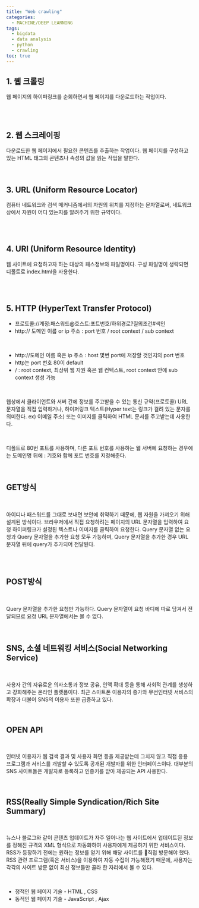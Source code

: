 ```yaml
---
title: "Web crawling"
categories: 
  - MACHINE/DEEP LEARNING
tags:
  - bigdata
  - data analysis
  - python
  - crawling
toc: true
---
```


## 1. 웹 크롤링

웹 페이지의 하이퍼링크를 순회하면서 웹 페이지를 다운로드하는 작업이다.  

<br><Br>

## 2. 웹 스크레이핑

다운로드한 웹 페이지에서 필요한 콘텐츠를 추출하는 작업이다. 웹 페이지를 구성하고 있는 HTML 태그의 콘텐츠나 속성의 값을 읽는 작업을 말한다. <br><br><Br>

## 3. URL (Uniform Resource Locator)

컴퓨터 네트워크와 검색 메커니즘에서의 자원의 위치를 지정하는 문자열로써, 네트워크 상에서 자원이 어디 있는지를 알려주기 위한 규약이다. 

<Br><br>

## 4. URI (Uniform Resource Identity)

웹 사이트에 요청하고자 하는 대상의 패스정보와 파일명이다. 구성 파일명이 생략되면 디폴트로 index.html을 사용한다.

<br><br>

## 5. HTTP (HyperText Transfer Protocol)

- 프로토콜://계정:패스워드@호스트:포트번호/하위경로?질의조건#색인
- http:// 도메인 이름 or ip 주소 : port 번호 / root context / sub context









‌

- http://도메인 이름 혹은 ip 주소 : host 몇번 port에 저장할 것인지의 port 번호
- http는 port 번호 80이 default
- / : root context, 최상위 웹 자원 혹은 웹 컨텍스트, root context 안에 sub context 생성 가능







‌

웹상에서 클라이언트와 서버 간에 정보를 주고받을 수 있는 통신 규약(프로토콜) URL 문자열을 직접 입력하거나, 하이퍼링크 텍스트(Hyper text는 링크가 걸려 있는 문자를 의미한다. ex) 이메일 주소) 또는 이미지를 클릭하여 HTML 문서를 주고받는데 사용한다. 







‌

디폴트로 80번 포트를 사용하며, 다른 포트 번호를 사용하는 웹 서버에 요청하는 경우에는 도메인명 뒤에 : 기호와 함께 포트 번호를 지정해준다.













‌

## GET방식







‌

아이디나 패스워드를 그대로 보내면 보안에 취약하기 때문에, 웹 자원을 가져오기 위해 설계된 방식이다. 브라우저에서 직접 요청하려는 페이지의 URL 문자열을 입력하여 요청 하이퍼링크가 설정된 텍스트나 이미지를 클릭하여 요청한다. Query 문자열 없는 요청과 Query 문자열을 추가한 요청 모두 가능하며, Query 문자열을 추가한 경우 URL 문자열 뒤에 query가 추가되어 전달된다.







## 







‌

## POST방식







‌

Query 문자열을 추가한 요청만 가능하다. Query 문자열이 요청 바디에 따로 담겨서 전달되므로 요청 URL 문자열에서는 볼 수 없다. 













‌

## SNS, 소셜 네트워킹 서비스(Social Networking Service)







‌

사용자 간의 자유로운 의사소통과 정보 공유, 인맥 확대 등을 통해 사회적 관계를 생성하고 강화해주는 온라인 플랫폼이다. 최근 스마트폰 이용자의 증가와 무선인터넷 서비스의 확장과 더불어 SNS의 이용자 또한 급증하고 있다.













‌

## OPEN API 







‌

인터넷 이용자가 웹 검색 결과 및 사용자 화면 등을 제공받는데 그치지 않고 직접 응용 프로그램과 서비스를 개발할 수 있도록 공개된 개발자를 위한 인터페이스이다. 대부분의 SNS 사이트들은 개발자로 등록하고 인증키를 받아 제공되는 API 사용한다.













‌

## RSS(Really Simple Syndication/Rich Site Summary) 







‌

뉴스나 블로그와 같이 콘텐츠 업데이트가 자주 일어나는 웹 사이트에서 업데이트된 정보를 정해진 규격의 XML 형식으로 자동화하여 사용자에게 제공하기 위한 서비스이다. RSS가 등장하기 전에는 원하는 정보를 얻기 위해 해당 사이트를 직접 방문해야 했다. RSS 관련 프로그램(혹은 서비스)을 이용하여 자동 수집이 가능해졌기 때문에, 사용자는 각각의 사이트 방문 없이 최신 정보들만 골라 한 자리에서 볼 수 있다. 







‌

- 정적인 웹 페이지 기술 - HTML , CSS 
- 동적인 웹 페이지 기술 - JavaScript , Ajax